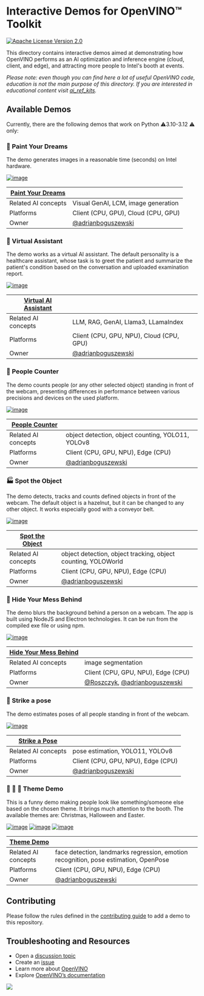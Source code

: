 # Interactive Demos for OpenVINO™ Toolkit

[![Apache License Version 2.0](https://img.shields.io/badge/license-Apache_2.0-green.svg)](https://github.com/openvinotoolkit/openvino_build_deploy/blob/master/LICENSE.txt)

This directory contains interactive demos aimed at demonstrating how OpenVINO performs as an AI optimization and inference engine (cloud, client, and edge), and attracting more people to Intel's booth at events. 

_Please note: even though you can find here a lot of useful OpenVINO code, education is not the main purpose of this directory. If you are interested in educational content visit [ai_ref_kits](../ai_ref_kits/README.md)._

## Available Demos

Currently, there are the following demos that work on Python :warning:3.10-3.12 :warning: only:

### 🎨 Paint Your Dreams

The demo generates images in a reasonable time (seconds) on Intel hardware.

[![image](https://github.com/user-attachments/assets/d4d298e6-1df2-44bf-ae88-ba9771efeb2c)](paint_your_dreams_demo)

| [Paint Your Dreams](paint_your_dreams_demo)   |                                                            |
|-----------------------------------------------|------------------------------------------------------------|
| Related AI concepts                           | Visual GenAI, LCM, image generation                        |
| Platforms                                     | Client (CPU, GPU), Cloud (CPU, GPU)                        |
| Owner                                         | [@adrianboguszewski](https://github.com/adrianboguszewski) |

### 🏥 Virtual Assistant

The demo works as a virtual AI assistant. The default personality is a healthcare assistant, whose task is to greet the patient and summarize the patient's condition based on the conversation and uploaded examination report.

[![image](https://github.com/user-attachments/assets/f1ca6a23-0a5d-4a7d-94d4-89d0ef2b68ea)](virtual_ai_assistant_demo)

| [Virtual AI Assistant](virtual_ai_assistant_demo) |                                                            |
|---------------------------------------------------|------------------------------------------------------------|
| Related AI concepts                               | LLM, RAG, GenAI, Llama3, LLamaIndex                        |
| Platforms                                         | Client (CPU, GPU, NPU), Cloud (CPU, GPU)                   |
| Owner                                             | [@adrianboguszewski](https://github.com/adrianboguszewski) |

### 🚶 People Counter

The demo counts people (or any other selected object) standing in front of the webcam, presenting differences in performance between various precisions and devices on the used platform.

[![image](https://github.com/openvinotoolkit/openvino_build_deploy/assets/4547501/e386c632-34f3-41c7-9713-c5aca8c1842a)](people_counter_demo)

| [People Counter](people_counter_demo) |                                                           |
|---------------------------------------|-----------------------------------------------------------|
| Related AI concepts                   | object detection, object counting, YOLO11, YOLOv8         |
| Platforms                             | Client (CPU, GPU, NPU), Edge (CPU)                        |
| Owner                                 | [@adrianboguszewski](https://github.com/adrianboguszewski) |

### 🏭 Spot the Object

The demo detects, tracks and counts defined objects in front of the webcam. The default object is a hazelnut, but it can be changed to any other object. It works especially good with a conveyor belt.

[![image](https://github.com/user-attachments/assets/103617f8-e895-4cc0-9ed9-60a1e87b8706)](spot_the_object_demo)

| [Spot the Object](spot_the_object_demo) |                                                               |
|-----------------------------------------|---------------------------------------------------------------|
| Related AI concepts                     | object detection, object tracking, object counting, YOLOWorld |
| Platforms                               | Client (CPU, GPU, NPU), Edge (CPU)                            |
| Owner                                   | [@adrianboguszewski](https://github.com/adrianboguszewski)    |

### 🔮 Hide Your Mess Behind

The demo blurs the background behind a person on a webcam. The app is built using NodeJS and Electron technologies. It can be run from the compiled exe file or using npm.

[![image](https://github.com/user-attachments/assets/e6925e6b-0d81-41da-b9b0-c4f21f173681)](hide_your_mess_behind_demo)

| [Hide Your Mess Behind](hide_your_mess_behind_demo) |                                                                                       |
|--------------------------------------|------------------------------------------------------------------------------------------------------|
| Related AI concepts                  | image segmentation                                                                                   |
| Platforms                            | Client (CPU, GPU, NPU), Edge (CPU)                                                                   |
| Owner                                | [@Roszczyk](https://github.com/Roszczyk), [@adrianboguszewski](https://github.com/adrianboguszewski) |

### 💃 Strike a pose

The demo estimates poses of all people standing in front of the webcam.

[![image](https://github.com/openvinotoolkit/openvino_build_deploy/assets/4547501/3bff0def-9050-450f-8699-389defec4136)](strike_a_pose_demo)

| [Strike a Pose](strike_a_pose_demo) |                                                            |
|-------------------------------------|------------------------------------------------------------|
| Related AI concepts                 | pose estimation, YOLO11, YOLOv8                            |
| Platforms                           | Client (CPU, GPU, NPU), Edge (CPU)                         |
| Owner                               | [@adrianboguszewski](https://github.com/adrianboguszewski) |

### 🎅 🎃 🐰 Theme Demo

This is a funny demo making people look like something/someone else based on the chosen theme. It brings much attention to the booth. The available themes are: Christmas, Halloween and Easter.

[![image](https://github.com/openvinotoolkit/openvino_build_deploy/assets/4547501/0cbf768c-0260-41bc-af64-00dfdaa9110c)](theme_demo)
[![image](https://github.com/openvinotoolkit/openvino_build_deploy/assets/4547501/b289b9f0-1c5b-4cae-ae0b-ea905d05d5e5)](theme_demo)
[![image](https://github.com/user-attachments/assets/425e0ecd-2ff6-42f1-881a-d028465038fc)](theme_demo)

| [Theme Demo](theme_demo) |                                                                                      |
|--------------------------|--------------------------------------------------------------------------------------|
| Related AI concepts      | face detection, landmarks regression, emotion recognition, pose estimation, OpenPose |
| Platforms                | Client (CPU, GPU, NPU), Edge (CPU)                                                   |
| Owner                    | [@adrianboguszewski](https://github.com/adrianboguszewski)                           |

## Contributing

Please follow the rules defined in the [contributing guide](CONTRIBUTING.md) to add a demo to this repository.

## Troubleshooting and Resources
- Open a [discussion topic](https://github.com/openvinotoolkit/openvino_build_deploy/discussions)
- Create an [issue](https://github.com/openvinotoolkit/openvino_build_deploy/issues)
- Learn more about [OpenVINO](https://www.intel.com/content/www/us/en/developer/tools/openvino-toolkit/overview.html)
- Explore [OpenVINO’s documentation](https://docs.openvino.ai/2024/home.html)

[//]: # (telemetry pixel)
<img referrerpolicy="no-referrer-when-downgrade" src="https://static.scarf.sh/a.png?x-pxid=7003a37c-568d-40a5-9718-0d021d8589ca?project=demos?file=README.md" />
